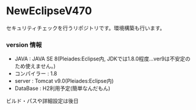 # NewEclipseV470
セキュリティチェックを行うリポジトリです。環境構築も行います。

### version 情報
- JAVA : JAVA SE 8(Pleiades:Eclipse内, JDKでは1.8.0程度...ver9は不安定のため使えません。)
- コンパイラー : 1.8
- server : Tomcat v9.0(Pleiades:Eclipse内)
- DataBase : H2利用予定(簡単なんだもん)

ビルド・パスや詳細設定は後日
